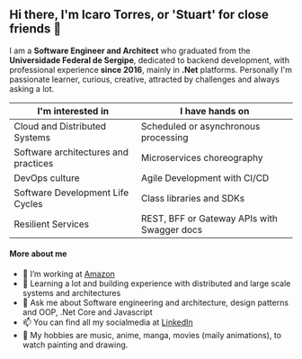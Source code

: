 ## Hi there, I'm Icaro Torres, or 'Stuart' for close friends 👋

I am a **Software Engineer and Architect** who graduated from the **Universidade Federal de Sergipe**, dedicated to backend development, with professional experience **since 2016**, mainly in **.Net** platforms.
Personally I'm passionate learner, curious, creative, attracted by challenges and always asking a lot.

|I'm interested in | I have hands on
--- | ---
|Cloud and Distributed Systems | Scheduled or asynchronous processing|
|Software architectures and practices | Microservices choreography|
|DevOps culture | Agile Development with CI/CD|
|Software Development Life Cycles | Class libraries and SDKs|
|Resilient Services | REST, BFF or Gateway APIs with Swagger docs|

#### More about me
- 🔭 I’m working at [Amazon](https://www.amazon.com.br/)
- 🌱 Learning a lot and building experience with distributed and large scale systems and architectures
- 💬 Ask me about Software engineering and architecture, design patterns and OOP, .Net Core and Javascript
- 📫 You can find all my socialmedia at [LinkedIn](https://www.linkedin.com/in/icarotorres-stuart)
- 👋 My hobbies are music, anime, manga, movies (maily animations), to watch painting and drawing.
